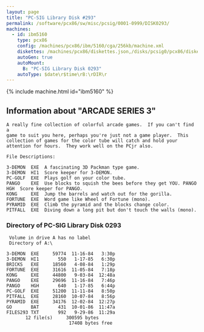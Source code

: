 ```yaml
---
layout: page
title: "PC-SIG Library Disk #293"
permalink: /software/pcx86/sw/misc/pcsig/0001-0999/DISK0293/
machines:
  - id: ibm5160
    type: pcx86
    config: /machines/pcx86/ibm/5160/cga/256kb/machine.xml
    diskettes: /machines/pcx86/diskettes.json,/disks/pcsig0/pcx86/diskettes.json
    autoGen: true
    autoMount:
      B: "PC-SIG Library Disk 0293"
    autoType: $date\r$time\rB:\rDIR\r
---
```


{% include machine.html id="ibm5160" %}

## Information about "ARCADE SERIES 3"

    A really fine collection of colorful arcade games.  If you can't find a
    game to suit you here, perhaps you're just not a game player.  This
    collection of games for the color tube will catch and hold your
    attention for hours.  They work well on the PCjr also.
    
    File Descriptions:
    
    3-DEMON  EXE  A fascinating 3D Packman type game.
    3-DEMON  HI1  Score keeper for 3-DEMON.
    PC-GOLF  EXE  Plays golf on your color tube.
    PANGO    EXE  Use blocks to squish the bees before they get YOU. PANGO
    HGH  Score keeper for PANGO.
    KONG     EXE  Jump the barrels and watch out for the gorilla.
    FORTUNE  EXE  Word game like Wheel of Fortune (mono).
    PYRAMID  EXE  Climb the pyramid and the blocks change color.
    PITFALL  EXE  Diving down a long pit but don't touch the walls (mono).

### Directory of PC-SIG Library Disk 0293

     Volume in drive A has no label
     Directory of A:\

    3-DEMON  EXE     59774  11-16-84   3:30p
    3-DEMON  HI1       550   1-17-85   6:30p
    BRICKS   EXE     18560   4-08-84   1:29p
    FORTUNE  EXE     31616  11-05-84   7:18p
    KONG     EXE     44800   9-03-84  12:48a
    PANGO    EXE     29696  11-16-84   7:46p
    PANGO    HGH       640   1-17-85   6:44p
    PC-GOLF  EXE     51200  11-11-84   8:50p
    PITFALL  EXE     28160  10-07-84   8:56p
    PYRAMID  EXE     34176  12-02-84  12:27p
    GO       BAT       431  10-01-86  11:47a
    FILES293 TXT       992   9-29-86  11:29a
           12 file(s)     300595 bytes
                           17408 bytes free
